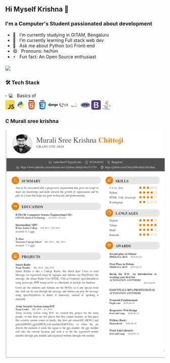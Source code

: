 ## Hi Myself Krishna 👋

### I'm a Computer's Student passionated about development

- 🔭 &nbsp; I’m currently studying in GITAM, Bengaluru
- 🌱 &nbsp; I’m currently learning Full stack web dev
- 💬 &nbsp; Ask me about Python (or) Front-end
- 😄 &nbsp; Pronouns: he/him
- ⚡ &nbsp; Fun fact: An Open Source enthusiast
<img src="https://github-readme-stats.vercel.app/api?username=ChittojiMuraliSreeKrishna&&show_icons=true&title_color=00ffff&icon_color=ffba2c&text_color=00ff00&bg_color=151515">

<h3>🛠 Tech Stack</h3>
- 💻 &nbsp; Basics of 
<div display="flex">
<img width="30px" src="https://raw.githubusercontent.com/github/explore/80688e429a7d4ef2fca1e82350fe8e3517d3494d/topics/javascript/javascript.png">
<img width="30px" src="https://raw.githubusercontent.com/github/explore/80688e429a7d4ef2fca1e82350fe8e3517d3494d/topics/python/python.png">
<img width="30px" src="https://raw.githubusercontent.com/github/explore/80688e429a7d4ef2fca1e82350fe8e3517d3494d/topics/html/html.png"> <img width="30px" src="https://raw.githubusercontent.com/github/explore/80688e429a7d4ef2fca1e82350fe8e3517d3494d/topics/css/css.png">
<img width="30px"     src="https://raw.githubusercontent.com/github/explore/80688e429a7d4ef2fca1e82350fe8e3517d3494d/topics/django/django.png">
<img width="30px"
src="https://raw.githubusercontent.com/github/explore/80688e429a7d4ef2fca1e82350fe8e3517d3494d/topics/flask/flask.png">
<img width="30px"
src="https://raw.githubusercontent.com/github/explore/80688e429a7d4ef2fca1e82350fe8e3517d3494d/topics/mysql/mysql.png">
<img width="30px"
src="https://raw.githubusercontent.com/github/explore/80688e429a7d4ef2fca1e82350fe8e3517d3494d/topics/php/php.png">
<img width="30px"
src="https://raw.githubusercontent.com/github/explore/80688e429a7d4ef2fca1e82350fe8e3517d3494d/topics/bootstrap/bootstrap.png">
<img width="30px"
src="https://raw.githubusercontent.com/github/explore/80688e429a7d4ef2fca1e82350fe8e3517d3494d/topics/java/java.png">
  </div>
<h3>  C Murali sree krishna </h3>

![alt text](https://github.com/ChittojiMuraliSreeKrishna/ChittojiMuraliSreeKrishna/blob/main/resume.png)
